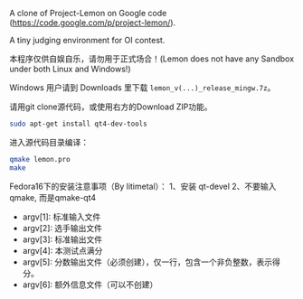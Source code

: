 A clone of Project-Lemon on Google code (https://code.google.com/p/project-lemon/).

A tiny judging environment for OI contest.

本程序仅供自娱自乐，请勿用于正式场合！(Lemon does not have any Sandbox under both Linux and Windows!)

Windows 用户请到 Downloads 里下载 `lemon_v(...)_release_mingw.7z`。

请用git clone源代码，或使用右方的Download ZIP功能。

```sh
sudo apt-get install qt4-dev-tools
```

进入源代码目录编译：
```sh
qmake lemon.pro
make
```
Fedora16下的安装注意事项（By litimetal）： 1、安装 qt-devel 2、不要输入qmake, 而是qmake-qt4

 - argv[1]: 标准输入文件 
 - argv[2]: 选手输出文件
 - argv[3]: 标准输出文件
 - argv[4]: 本测试点满分
 - argv[5]: 分数输出文件（必须创建），仅一行，包含一个非负整数，表示得分。
 - argv[6]: 额外信息文件（可以不创建）
